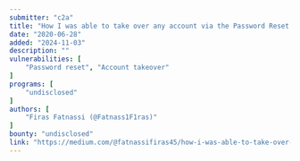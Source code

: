 ```yaml
---
submitter: "c2a"
title: "How I was able to take over any account via the Password Reset Functionality."
date: "2020-06-28"
added: "2024-11-03"
description: ""
vulnerabilities: [
    "Password reset", "Account takeover"
]
programs: [
    "undisclosed"
]
authors: [
    "Firas Fatnassi (@Fatnass1F1ras)"
]
bounty: "undisclosed"
link: "https://medium.com/@fatnassifiras45/how-i-was-able-to-take-over-any-account-via-the-password-reset-functionality-ef1659f8b481"
---
```




